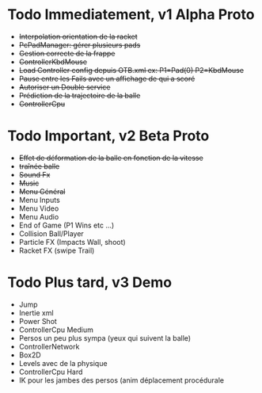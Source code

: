 # Todo Immediatement, v1 Alpha Proto #
  * ~~Interpolation orientation de la racket~~
  * ~~PcPadManager: gérer plusieurs pads~~
  * ~~Gestion correcte de la frappe~~
  * ~~ControllerKbdMouse~~
  * ~~Load Controller config depuis OTB.xml ex: P1=Pad(0) P2=KbdMouse~~
  * ~~Pause entre les Fails avec un affichage de qui a scoré~~
  * ~~Autoriser un Double service~~
  * ~~Prédiction de la trajectoire de la balle~~
  * ~~ControllerCpu~~

# Todo Important, v2 Beta Proto #
  * ~~Effet de déformation de la balle en fonction de la vitesse~~
  * ~~traînée balle~~
  * ~~Sound Fx~~
  * ~~Music~~
  * ~~Menu Général~~
  * Menu Inputs
  * Menu Video
  * Menu Audio
  * End of Game (P1 Wins etc ...)
  * Collision Ball/Player
  * Particle FX (Impacts Wall, shoot)
  * Racket FX (swipe Trail)

# Todo Plus tard, v3 Demo #
  * Jump
  * Inertie xml
  * Power Shot
  * ControllerCpu Medium
  * Persos un peu plus sympa (yeux qui suivent la balle)
  * ControllerNetwork
  * Box2D
  * Levels avec de la physique
  * ControllerCpu Hard
  * IK pour les jambes des persos (anim déplacement procédurale